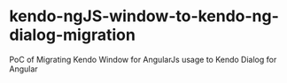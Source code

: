 # kendo-ngJS-window-to-kendo-ng-dialog-migration
PoC of Migrating Kendo Window for AngularJs usage to Kendo Dialog for Angular
